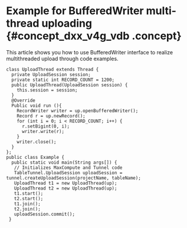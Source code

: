 # Example for BufferedWriter multi-thread uploading {#concept_dxx_v4g_vdb .concept}

This article shows you how to use BufferedWriter interface to realize multithreaded upload through code examples.

```
class UploadThread extends Thread {
  private UploadSession session;
  private static int RECORD_COUNT = 1200;
  public UploadThread(UploadSession session) {
    this.session = session;
  }
  @Override
  Public void run (){
    RecordWriter writer = up.openBufferedWriter();
    Record r = up.newRecord();
    for (int i = 0; i < RECORD_COUNT; i++) {
      r.setBigint(0, i);
      writer.write(r);
    }
    writer.close();
  }
};
public class Example {
  public static void main(String args[]) {
   // Initializes MaxCompute and Tunnel code
   TableTunnel.UploadSession uploadSession = tunnel.createUploadSession(projectName, tableName);
   UploadThread t1 = new UploadThread(up);
   UploadThread t2 = new UploadThread(up);
   t1.start();
   t2.start();
   t1.join();
   t2.join();
   uploadSession.commit(); 
 }
```

